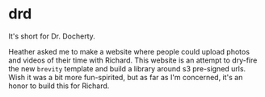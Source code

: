 # drd

It's short for Dr. Docherty.

Heather asked me to make a website where people could upload photos and videos of
their time with Richard. This website is an attempt to dry-fire the new `brevity`
template and build a library around s3 pre-signed urls. Wish it was a bit more 
fun-spirited, but as far as I'm concerned, it's an honor to build this for Richard.
